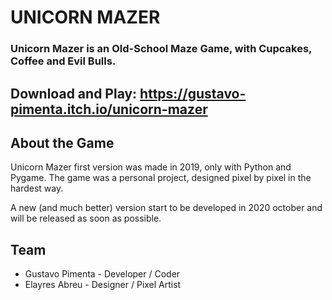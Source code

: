 # UNICORN MAZER

### Unicorn Mazer is an Old-School Maze Game, with Cupcakes, Coffee and Evil Bulls.

## Download and Play: https://gustavo-pimenta.itch.io/unicorn-mazer

## About the Game 

Unicorn Mazer first version was made in 2019, only with Python and Pygame.
The game was a personal project, designed pixel by pixel in the hardest way.

A new (and much better) version start to be developed in 2020 october and will be released as soon as possible.

## Team

* Gustavo Pimenta - Developer / Coder
* Elayres Abreu - Designer / Pixel Artist



